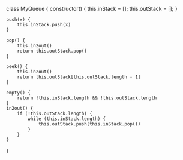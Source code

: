 
class MyQueue {
    constructor() {
        this.inStack = [];
        this.outStack = [];
    }

    push(x) {
        this.inStack.push(x)
    }

    pop() {
        this.in2out()
        return this.outStack.pop()
    }

    peek() {
        this.in2out()
        return this.outStack[this.outStack.length - 1]
    }

    empty() {
        return !this.inStack.length && !this.outStack.length
    }
    in2out() {
        if (!this.outStack.length) {
            while (this.inStack.length) {
                this.outStack.push(this.inStack.pop())
            }
        }
    }
}
